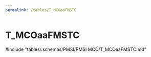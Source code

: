 ```yaml
---
permalink: /tables/T_MCOaaFMSTC
---
```

# T_MCOaaFMSTC
<!-- SPDX-License-Identifier: MPL-2.0 -->

<!-- ATTENTION : Ne pas supprimer ou modifier la ligne ci-dessous -->
#include "tables/.schemas/PMSI/PMSI MCO/T_MCOaaFMSTC.md"
<!-- ATTENTION : Ne pas supprimer ou modifier la ligne ci-dessus -->
